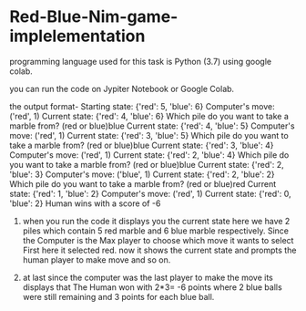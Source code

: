 # Red-Blue-Nim-game-implelementation
programming language used for this task is Python (3.7) using google colab.

you can run the code on Jypiter Notebook or Google Colab.

the output format-
Starting state: {'red': 5, 'blue': 6}
Computer's move: ('red', 1)
Current state: {'red': 4, 'blue': 6}
Which pile do you want to take a marble from? (red or blue)blue
Current state: {'red': 4, 'blue': 5}
Computer's move: ('red', 1)
Current state: {'red': 3, 'blue': 5}
Which pile do you want to take a marble from? (red or blue)blue
Current state: {'red': 3, 'blue': 4}
Computer's move: ('red', 1)
Current state: {'red': 2, 'blue': 4}
Which pile do you want to take a marble from? (red or blue)blue
Current state: {'red': 2, 'blue': 3}
Computer's move: ('blue', 1)
Current state: {'red': 2, 'blue': 2}
Which pile do you want to take a marble from? (red or blue)red
Current state: {'red': 1, 'blue': 2}
Computer's move: ('red', 1)
Current state: {'red': 0, 'blue': 2}
Human wins with a score of -6


1. when you run the code it displays you the current state here we have 2 piles which contain 5 red marble and 6 blue marble respectively.
Since the Computer is the Max player to choose which move it wants to select First here it selected red. now it shows the current state and prompts the human player to make move and so on. 

2. at last since the computer was the last player to make the move its displays that The Human won with 2*3= -6 points where 2 blue balls were still remaining and 3 points for each blue ball.
